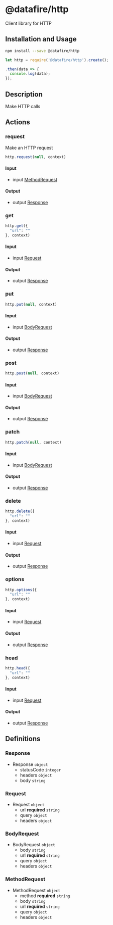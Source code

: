 # @datafire/http

Client library for HTTP

## Installation and Usage
```bash
npm install --save @datafire/http
```
```js
let http = require('@datafire/http').create();

.then(data => {
  console.log(data);
});
```

## Description

Make HTTP calls

## Actions

### request
Make an HTTP request


```js
http.request(null, context)
```

#### Input
* input [MethodRequest](#methodrequest)

#### Output
* output [Response](#response)

### get



```js
http.get({
  "url": ""
}, context)
```

#### Input
* input [Request](#request)

#### Output
* output [Response](#response)

### put



```js
http.put(null, context)
```

#### Input
* input [BodyRequest](#bodyrequest)

#### Output
* output [Response](#response)

### post



```js
http.post(null, context)
```

#### Input
* input [BodyRequest](#bodyrequest)

#### Output
* output [Response](#response)

### patch



```js
http.patch(null, context)
```

#### Input
* input [BodyRequest](#bodyrequest)

#### Output
* output [Response](#response)

### delete



```js
http.delete({
  "url": ""
}, context)
```

#### Input
* input [Request](#request)

#### Output
* output [Response](#response)

### options



```js
http.options({
  "url": ""
}, context)
```

#### Input
* input [Request](#request)

#### Output
* output [Response](#response)

### head



```js
http.head({
  "url": ""
}, context)
```

#### Input
* input [Request](#request)

#### Output
* output [Response](#response)



## Definitions

### Response
* Response `object`
  * statusCode `integer`
  * headers `object`
  * body `string`

### Request
* Request `object`
  * url **required** `string`
  * query `object`
  * headers `object`

### BodyRequest
* BodyRequest `object`
  * body `string`
  * url **required** `string`
  * query `object`
  * headers `object`

### MethodRequest
* MethodRequest `object`
  * method **required** `string`
  * body `string`
  * url **required** `string`
  * query `object`
  * headers `object`


